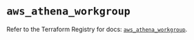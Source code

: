# `aws_athena_workgroup`

Refer to the Terraform Registry for docs: [`aws_athena_workgroup`](https://registry.terraform.io/providers/hashicorp/aws/6.8.0/docs/resources/athena_workgroup).
